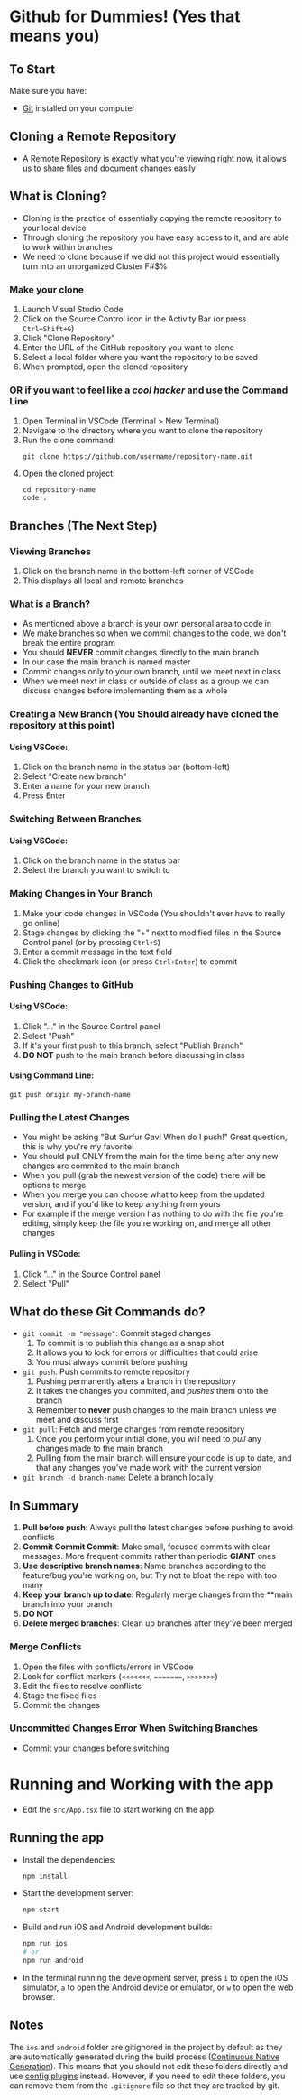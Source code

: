 # Github for Dummies! (Yes that means you)

## To Start

Make sure you have:
- [Git](https://git-scm.com/downloads) installed on your computer

## Cloning a Remote Repository
- A Remote Repository is exactly what you're viewing right now, it allows us to share files and document changes easily
## What is Cloning?
- Cloning is the practice of essentially copying the remote repository to your local device
- Through cloning the repository you have easy access to it, and are able to work within branches
- We need to clone because if we did not this project would essentially turn into an unorganized Cluster F#$%

### Make your clone 

1. Launch Visual Studio Code
2. Click on the Source Control icon in the Activity Bar (or press `Ctrl+Shift+G`)
3. Click "Clone Repository"
4. Enter the URL of the GitHub repository you want to clone
5. Select a local folder where you want the repository to be saved
6. When prompted, open the cloned repository

### OR if you want to feel like a *cool hacker* and use the Command Line 

1. Open Terminal in VSCode (Terminal > New Terminal)
2. Navigate to the directory where you want to clone the repository
3. Run the clone command:
   ```
   git clone https://github.com/username/repository-name.git
   ```
4. Open the cloned project:
   ```
   cd repository-name
   code .
   ```

## Branches (The Next Step) 

### Viewing Branches

1. Click on the branch name in the bottom-left corner of VSCode
2. This displays all local and remote branches

### What is a Branch?
- As mentioned above a branch is your own personal area to code in
- We make branches so when we commit changes to the code, we don't break the entire program
- You should **NEVER** commit changes directly to the main branch
- In our case the main branch is named master
- Commit changes only to your own branch, until we meet next in class
- When we meet next in class or outside of class as a group we can discuss changes before implementing them as a whole

### Creating a New Branch (You Should already have cloned the repository at this point)

#### Using VSCode:
1. Click on the branch name in the status bar (bottom-left)
2. Select "Create new branch"
3. Enter a name for your new branch
4. Press Enter

### Switching Between Branches

#### Using VSCode:
1. Click on the branch name in the status bar
2. Select the branch you want to switch to

### Making Changes in Your Branch

1. Make your code changes in VSCode (You shouldn't ever have to really go online) 
2. Stage changes by clicking the "+" next to modified files in the Source Control panel (or by pressing `Ctrl+S`)
3. Enter a commit message in the text field
4. Click the checkmark icon (or press `Ctrl+Enter`) to commit

### Pushing Changes to GitHub

#### Using VSCode:
1. Click "..." in the Source Control panel
2. Select "Push"
3. If it's your first push to this branch, select "Publish Branch"
4. **DO NOT** push to the main branch before discussing in class

#### Using Command Line:
```
git push origin my-branch-name
```

### Pulling the Latest Changes
- You might be asking "But Surfur Gav! When do I push!"
  Great question, this is why you're my favorite!
- You should pull ONLY from the main for the time being after any new changes are commited to the main branch
- When you pull (grab the newest version of the code) there will be options to merge
- When you merge you can choose what to keep from the updated version, and if you'd like to keep anything from yours
- For example if the merge version has nothing to do with the file you're editing, simply keep the file you're working on, and merge all other changes
#### Pulling in VSCode:
1. Click "..." in the Source Control panel
2. Select "Pull"


## What do these Git Commands do?

- `git commit -m "message"`: Commit staged changes
  1. To commit is to publish this change as a snap shot
  2. It allows you to look for errors or difficulties that could arise
  3. You must always commit before pushing 
- `git push`: Push commits to remote repository
  1. Pushing permanently alters a branch in the repository
  2. It takes the changes you commited, and *pushes* them onto the branch
  3. Remember to **never** push changes to the main branch unless we meet and discuss first
- `git pull`: Fetch and merge changes from remote repository
  1. Once you perform your initial clone, you will need to *pull* any changes made to the main branch
  2. Pulling from the main branch will ensure your code is up to date, and that any changes you've made work with the current version 
- `git branch -d branch-name`: Delete a branch locally

## In Summary 

1. **Pull before push**: Always pull the latest changes before pushing to avoid conflicts
2. **Commit Commit Commit**: Make small, focused commits with clear messages. More frequent commits rather than periodic **GIANT** ones
3. **Use descriptive branch names**: Name branches according to the feature/bug you're working on, but Try not to bloat the repo with too many
4. **Keep your branch up to date**: Regularly merge changes from the **main branch into your branch
5. **DO NOT**
6. **Delete merged branches**: Clean up branches after they've been merged

### Merge Conflicts
1. Open the files with conflicts/errors in VSCode
2. Look for conflict markers (`<<<<<<<`, `=======`, `>>>>>>>`)
3. Edit the files to resolve conflicts
4. Stage the fixed files
5. Commit the changes

### Uncommitted Changes Error When Switching Branches
- Commit your changes before switching

# Running and Working with the app
- Edit the `src/App.tsx` file to start working on the app.

## Running the app

- Install the dependencies:

  ```sh
  npm install
  ```

- Start the development server:

  ```sh
  npm start
  ```

- Build and run iOS and Android development builds:

  ```sh
  npm run ios
  # or
  npm run android
  ```

- In the terminal running the development server, press `i` to open the iOS simulator, `a` to open the Android device or emulator, or `w` to open the web browser.

## Notes


The `ios` and `android` folder are gitignored in the project by default as they are automatically generated during the build process ([Continuous Native Generation](https://docs.expo.dev/workflow/continuous-native-generation/)). This means that you should not edit these folders directly and use [config plugins](https://docs.expo.dev/config-plugins/) instead. However, if you need to edit these folders, you can remove them from the `.gitignore` file so that they are tracked by git.
